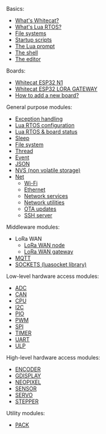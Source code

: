 Basics:

* [What's Whitecat?](./What's-Whitecat%3F)
* [What's Lua RTOS?](./What's-Lua-RTOS%3F)
* [File systems](./File-systems)
* [Startup scripts](./Startup-scripts)
* [The Lua prompt](./The-Lua-prompt)
* [The shell](./The-shell)
* [The editor](./The-editor)

Boards:

* [Whitecat ESP32 N1](./Whitecat-ESP32-N1)
* [Whitecat ESP32 LORA GATEWAY](./Whitecat-ESP32-LORA-GATEWAY)
* [How to add a new board?](./How-to-add-a-new-board)

General purpose modules:

* [Exception handling](./Exception-handling)
* [Lua RTOS configuration](./Lua-RTOS-configuration)
* [Lua RTOS & board status](./Lua-RTOS-&-board-status)
* [Sleep](./Sleep)
* [File system](./File-system)
* [Thread](./Thread-Module)
* [Event](./EVENT-module)
* [JSON](./JSON-(lua-cjson-library))
* [NVS (non volatile storage)](./NVS-Module)
* [Net](./Net-Module)
   * [Wi-Fi](./Net-module#wi-fi)
   * [Ethernet](./Net-module#ethernet)
   * [Network services](./Network-services)
   * [Network utilities](./Network-utilities)
   * [OTA updates](./OTA-updates)
   * [SSH server](./SSH-server)

Middleware modules:

* LoRa WAN
   * [LoRa WAN node](./LoRa-WAN-node-module)
   * [LoRa WAN gateway](./LoRa-WAN-gateway-module)
* [MQTT](./MQTT-module)
* [SOCKETS (luasocket library)](./SOCKETS-(luasocket-library))

Low-level hardware access modules:

* [ADC](./ADC-Module)
* [CAN](./CAN-module)
* [CPU](./CPU-module)
* [I2C](./I2C-module)
* [PIO](./PIO-Module)
* [PWM](./PWM-Module)
* [SPI](./SPI-Module)
* [TIMER](./TIMER-module)
* [UART](./UART-Module)
* [ULP](./ULP-Module)

High-level hardware access modules:

* [ENCODER](./ENCODER-module)
* [GDISPLAY](./GDISPLAY-module)
* [NEOPIXEL](./NEOPIXEL-module)
* [SENSOR](./Sensor-module)
* [SERVO](./SERVO-module)
* [STEPPER](./STEPPER-module)

Utility modules:
* [PACK](./Pack-module)
